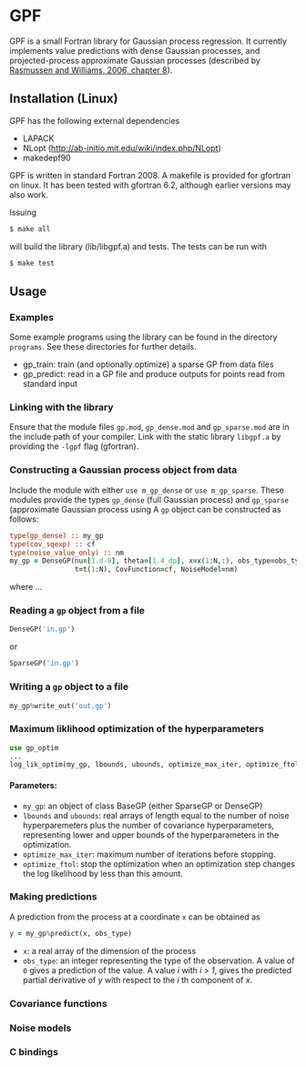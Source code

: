 # GPF

GPF is a small Fortran library for Gaussian process regression.  It currently
implements value predictions with dense Gaussian processes, and projected-process
approximate Gaussian processes (described by [Rasmussen and Williams, 2006, chapter 8](http://www.gaussianprocess.org/gpml/chapters/RW8.pdf)).

## Installation (Linux)

GPF has the following external dependencies

* LAPACK
* NLopt (http://ab-initio.mit.edu/wiki/index.php/NLopt)
* makedepf90

GPF is written in standard Fortran 2008.  A makefile is provided for gfortran on linux. 
It has been tested with gfortran 6.2, although earlier versions may also work.

Issuing
```sh
$ make all
```
will build the library (lib/libgpf.a) and tests.  The tests can be run with
```sh
$ make test
```

## Usage

### Examples

Some example programs using the library can be found in the directory `programs`.  See these 
directories for further details.
* gp_train: train (and optionally optimize) a sparse GP from data files
* gp_predict: read in a GP file and produce outputs for points read from standard input

### Linking with the library
Ensure that the module files `gp.mod`, `gp_dense.mod` and `gp_sparse.mod` are in the
include path of your compiler.  Link with the static library `libgpf.a` by providing 
the `-lgpf` flag (gfortran).

### Constructing a Gaussian process object from data
Include the module with either `use m_gp_dense` or `use m_gp_sparse`. These modules provide the types `gp_dense` (full Gaussian process) and `gp_sparse` (approximate Gaussian process using  A `gp` object can be constructed
as follows:
```f90
type(gp_dense) :: my_gp
type(cov_sqexp) :: cf
type(noise_value_only) :: nm
my_gp = DenseGP(nu=[1.d-9], theta=[1.4_dp], x=x(1:N,:), obs_type=obs_type(1:N), 
                t=t(1:N), CovFunction=cf, NoiseModel=nm)
```
where
...

### Reading a `gp` object from a file

```f90
DenseGP('in.gp')
```
or
```f90
SparseGP('in.gp')
```

### Writing a `gp` object to a file

```f90
my_gp%write_out('out.gp')
```

### Maximum liklihood optimization of the hyperparameters

```f90
use gp_optim
...
log_lik_optim(my_gp, lbounds, ubounds, optimize_max_iter, optimize_ftol)
```
#### Parameters:
* `my_gp`: an object of class BaseGP (either SparseGP or DenseGP)
* `lbounds` and `ubounds`: real arrays of length equal to the number of noise hyperparemeters
plus the number of covariance hyperparameters, representing lower and upper bounds of
the hyperparameters in the optimization.
* `optimize_max_iter`: maximum number of iterations before stopping.
* `optimize_ftol`: stop the optimization when an optimization step changes the log likelihood by less than this amount.

### Making predictions

A prediction from the process at a coordinate `x` can be obtained as
```f90
y = my_gp%predict(x, obs_type)
```
* `x`: a real array of the dimension of the process
* `obs_type`: an integer representing the type of the observation. A value of `0` gives a prediction of the value.
A value _i_ with _i > 1_, gives the predicted partial derivative of _y_ with respect to the _i_ th component of _x_.

### Covariance functions

### Noise models

### C bindings





